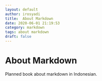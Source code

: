 ```yaml
---
layout: default
author: irosyadi
title:  About Markdown
date: 2020-06-01 21:19:53
category: markdown
tags: about markdown
draft: false
---
```


# About Markdown

Planned book about markdown in Indonesian.
